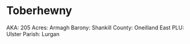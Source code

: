 # Toberhewny

AKA: 205
Acres: Armagh
Barony: Shankill
County: Oneilland East
PLU: Ulster
Parish: Lurgan